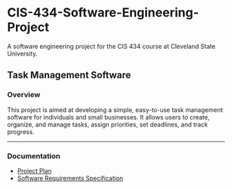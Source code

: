 # CIS-434-Software-Engineering-Project
A software engineering project for the CIS 434 course at Cleveland State University.

## Task Management Software

### Overview
This project is aimed at developing a simple, easy-to-use task management software for individuals and small businesses. It allows users to create, organize, and manage tasks, assign priorities, set deadlines, and track progress.

---

### Documentation

- [Project Plan](./path_to_project_plan_file.md)
- [Software Requirements Specification](./path_to_specification_file.md)
